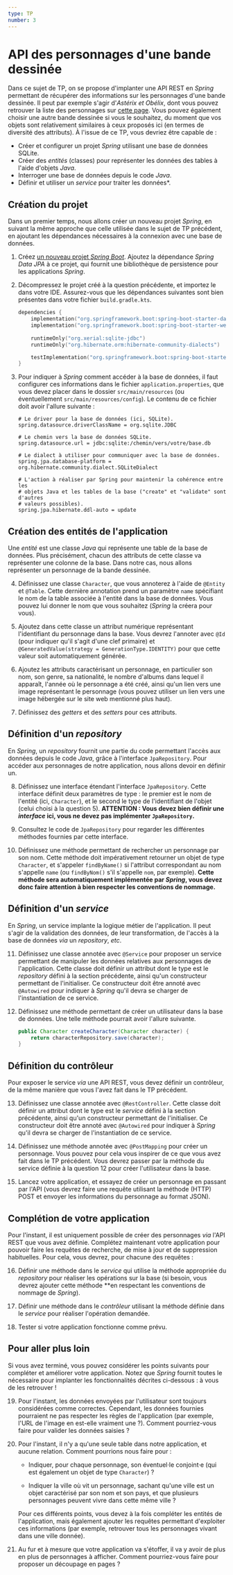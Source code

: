 ```yaml
---
type: TP
number: 3
---
```


# API des personnages d'une bande dessinée

Dans ce sujet de TP, on se propose d'implanter une API REST en *Spring*
permettant de récupérer des informations sur les personnages d'une bande
dessinée.
Il peut par exemple s'agir d'*Astérix et Obélix*, dont vous pouvez retrouver la
liste des personnages sur [cette page](https://asterix.com/les-personnages/).
Vous pouvez également choisir une autre bande dessinée si vous le souhaitez, du
moment que vos objets sont relativement similaires à ceux proposés ici (en
termes de diversité des attributs).
À l'issue de ce TP, vous devriez être capable de :

- Créer et configurer un projet *Spring* utilisant une base de données SQLite.
- Créer des *entités* (classes) pour représenter les données des tables à l'aide
  d'objets *Java*.
- Interroger une base de données depuis le code *Java*.
- Définir et utiliser un *service* pour traiter les données*.

## Création du projet

Dans un premier temps, nous allons créer un nouveau projet *Spring*, en suivant
la même approche que celle utilisée dans le sujet de TP précédent, en ajoutant
les dépendances nécessaires à la connexion avec une base de données.

1. Créez [un nouveau projet *Spring Boot*](https://start.spring.io).
   Ajoutez la dépendance *Spring Data JPA* à ce projet, qui fournit une
   bibliothèque de persistence pour les applications *Spring*.

2. Décompressez le projet créé à la question précédente, et importez le dans
   votre IDE.
   Assurez-vous que les dépendances suivantes sont bien présentes dans votre
   fichier `build.gradle.kts`.

   ```kotlin
   dependencies {
       implementation("org.springframework.boot:spring-boot-starter-data-jpa")
       implementation("org.springframework.boot:spring-boot-starter-web")
       
       runtimeOnly("org.xerial:sqlite-jdbc")
       runtimeOnly("org.hibernate.orm:hibernate-community-dialects")

       testImplementation("org.springframework.boot:spring-boot-starter-test")
   }
   ```

3. Pour indiquer à *Spring* comment accéder à la base de données, il faut
   configurer ces informations dans le fichier `application.properties`, que
   vous devez placer dans le dossier `src/main/resources` (ou éventuellement
   `src/main/resources/config`).
   Le contenu de ce fichier doit avoir l'allure suivante :

   ```properties
   # Le driver pour la base de données (ici, SQLite).
   spring.datasource.driverClassName = org.sqlite.JDBC

   # Le chemin vers la base de données SQLite.
   spring.datasource.url = jdbc:sqlite:/chemin/vers/votre/base.db

   # Le dialect à utiliser pour communiquer avec la base de données.
   spring.jpa.database-platform = org.hibernate.community.dialect.SQLiteDialect

   # L'action à réaliser par Spring pour maintenir la cohérence entre les
   # objets Java et les tables de la base ("create" et "validate" sont d'autres 
   # valeurs possibles).
   spring.jpa.hibernate.ddl-auto = update
   ```

## Création des entités de l'application

Une *entité* est une classe *Java* qui représente une table de la base de
données.
Plus précisément, chacun des attributs de cette classe va représenter une
colonne de la base.
Dans notre cas, nous allons représenter un personnage de la bande dessinée.

4. Définissez une classe `Character`, que vous annoterez à l'aide de
   `@Entity` et `@Table`.
   Cette dernière annotation prend un paramètre `name` spécifiant le nom de
   la table associée à l'entité dans la base de données.
   Vous pouvez lui donner le nom que vous souhaitez (*Spring* la créera pour
   vous).

5. Ajoutez dans cette classe un attribut numérique représentant l'identifiant
   du personnage dans la base.
   Vous devrez l'annoter avec `@Id` (pour indiquer qu'il s'agit d'une clef
   primaire) et `@GeneratedValue(strategy = GenerationType.IDENTITY)` pour
   que cette valeur soit automatiquement générée.

6. Ajoutez les attributs caractérisant un personnage, en particulier son nom,
   son genre, sa nationalité, le nombre d'albums dans lequel il apparaît,
   l'année où le personnage a été créé, ainsi qu'un lien vers une image
   représentant le personnage (vous pouvez utiliser un lien vers une image
   hébergée sur le site web mentionné plus haut).

7. Définissez des *getters* et des *setters* pour ces attributs.

## Définition d'un *repository*

En *Spring*, un *repository* fournit une partie du code permettant l'accès aux
données depuis le code *Java*, grâce à l'interface `JpaRepository`.
Pour accéder aux personnages de notre application, nous allons devoir en
définir un.

8. Définissez une interface étendant l'interface `JpaRepository`.
   Cette interface définit deux paramètres de type : le premier est le nom
   de l'entité (ici, `Character`), et le second le type de l'identifiant de
   l'objet (celui choisi à la question 5).
   **ATTENTION : Vous devez bien définir une *interface* ici, vous ne devez pas
   implémenter `JpaRepository`.**

9. Consultez le code de `JpaRepository` pour regarder les différentes méthodes
   fournies par cette interface.

10. Définissez une méthode permettant de rechercher un personnage par son nom.
    Cette méthode doit impérativement retourner un objet de type `Character`,
    et s'appeler `findByName()` si l'attribut correspondant au nom s'appelle
    `name` (ou `findByNom()` s'il s'appelle `nom`, par exemple).
    **Cette méthode sera automatiquement implémentée par *Spring*, vous devez
    donc faire attention à bien respecter les conventions de nommage.**

## Définition d'un *service*

En *Spring*, un service implante la logique métier de l'application.
Il peut s'agir de la validation des données, de leur transformation, de l'accès
à la base de données *via* un *repository*, *etc*.

11. Définissez une classe annotée avec `@Service` pour proposer un service
    permettant de manipuler les données relatives aux personnages de
    l'application.
    Cette classe doit définir un attribut dont le type est le *repository*
    défini à la section précédente, ainsi qu'un constructeur permettant de
    l'initialiser.
    Ce constructeur doit être annoté avec `@Autowired` pour indiquer à *Spring*
    qu'il devra se charger de l'instantiation de ce service.

12. Définissez une méthode permettant de créer un utilisateur dans la base de
    données.
    Une telle méthode pourrait avoir l'allure suivante.

    ```java
    public Character createCharacter(Character character) {
        return characterRepository.save(character);
    }
    ```

## Définition du contrôleur

Pour exposer le service *via* une API REST, vous devez définir un contrôleur,
de la même manière que vous l'avez fait dans le TP précédent.

13. Définissez une classe annotée avec `@RestController`.
    Cette classe doit définir un attribut dont le type est le *service*
    défini à la section précédente, ainsi qu'un constructeur permettant de
    l'initialiser.
    Ce constructeur doit être annoté avec `@Autowired` pour indiquer à *Spring*
    qu'il devra se charger de l'instantiation de ce service.

14. Définissez une méthode annotée avec `@PostMapping` pour créer un personnage.
    Vous pouvez pour cela vous inspirer de ce que vous avez fait dans le TP
    précédent.
    Vous devrez passer par la méthode du service définie à la question 12 pour
    créer l'utilisateur dans la base.

15. Lancez votre application, et essayez de créer un personnage en passant par
    l'API (vous devrez faire une requête utilisant la méthode (HTTP) POST et
    envoyer les informations du personnage au format JSON).

## Complétion de votre application

Pour l'instant, il est uniquement possible de créer des personnages *via*
l'API REST que vous avez définie.
Complétez maintenant votre application pour pouvoir faire les requêtes de
recherche, de mise à jour et de suppression habituelles.
Pour cela, vous devrez, pour chacune des requêtes :

16. Définir une méthode dans le *service* qui utilise la méthode appropriée du
   *repository* pour réaliser les opérations sur la base (si besoin, vous devrez
   ajouter cette méthode **en respectant les conventions de nommage de *Spring*).

17. Définir une méthode dans le *contrôleur* utilisant la méthode définie dans
    le *service* pour réaliser l'opération demandée.

18. Tester si votre application fonctionne comme prévu.

## Pour aller plus loin

Si vous avez terminé, vous pouvez considérer les points suivants pour compléter
et améliorer votre application.
Notez que *Spring* fournit toutes le nécessaire pour implanter les
fonctionnalités décrites ci-dessous : à vous de les retrouver !

19. Pour l'instant, les données envoyées par l'utilisateur sont toujours
    considérées comme correctes.
    Cependant, les données fournies pourraient ne pas respecter les règles de
    l'application (par exemple, l'URL de l'image en est-elle vraiment une ?).
    Comment pourriez-vous faire pour valider les données saisies ?

20. Pour l'instant, il n'y a qu'une seule table dans notre application, et
    aucune relation.
    Comment pourrions nous faire pour :

    - Indiquer, pour chaque personnage, son éventuel·le conjoint·e (qui est
      également un objet de type `Character`) ?

    - Indiquer la ville où vit un personnage, sachant qu'une ville est un objet
      caractérisé par son nom et son pays, et que plusieurs personnages peuvent
      vivre dans cette même ville ?

    Pour ces différents points, vous devez à la fois compléter les entités de
    l'application, mais également ajouter les requêtes permettant d'exploiter
    ces informations (par exemple, retrouver tous les personnages vivant dans 
    une ville donnée).

20. Au fur et à mesure que votre application va s'étoffer, il va y avoir de plus
    en plus de personnages à afficher.
    Comment pourriez-vous faire pour proposer un découpage en pages ?
